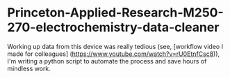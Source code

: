# Princeton-Applied-Research-M250-270-electrochemistry-data-cleaner
Working up data from this device was really tedious (see, [workflow video I made for colleagues] (https://www.youtube.com/watch?v=rU0EtnfCsc8)), I'm writing a python script to automate the process and save hours of mindless work.
